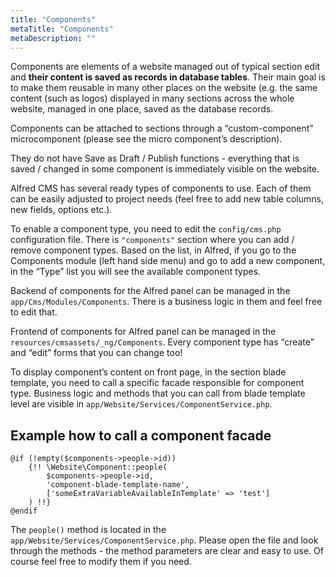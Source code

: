 ```yaml
---
title: "Components"
metaTitle: "Components"
metaDescription: ""
---
```


Components are elements of a website managed out of typical section edit and **their content is saved as records in database tables**. Their main goal is to make them reusable in many other places on the website (e.g. the same content (such as logos) displayed in many sections across the whole website, managed in one place, saved as the database records. 

Components can be attached to sections through a “custom-component” microcomponent (please see the micro component’s description).

They do not have Save as Draft / Publish functions - everything that is saved / changed in some component is immediately visible on the website.

Alfred CMS has several ready types of components to use. Each of them can be easily adjusted to project needs (feel free to add new table columns, new fields, options etc.).

To enable a component type, you need to edit the `config/cms.php` configuration file. There is `"components"` section where you can add / remove component types. Based on the list, in Alfred, if you go to the Components module (left hand side menu) and go to add a new component, in the “Type” list you will see the available component types.

Backend of components for the Alfred panel can be managed in the `app/Cms/Modules/Components`. There is a business logic in them and feel free to edit that.

Frontend of components for Alfred panel can be managed in the `resources/cmsassets/_ng/Components`. Every component type has “create” and “edit” forms that you can change too!

To display component’s content on front page, in the section blade template, you need to call a specific facade responsible for component type. Business logic and methods that you can call from blade template level are visible in `app/Website/Services/ComponentService.php`.

## Example how to call a component facade
```
@if (!empty($components->people->id))
    {!! \Website\Component::people(
        $components->people->id, 
        'component-blade-template-name', 
        ['someExtraVariableAvailableInTemplate' => 'test']
    ) !!}
@endif
```

The `people()` method is located in the `app/Website/Services/ComponentService.php`. Please open the file and look through the methods - the method parameters are clear and easy to use. Of course feel free to modify them if you need.